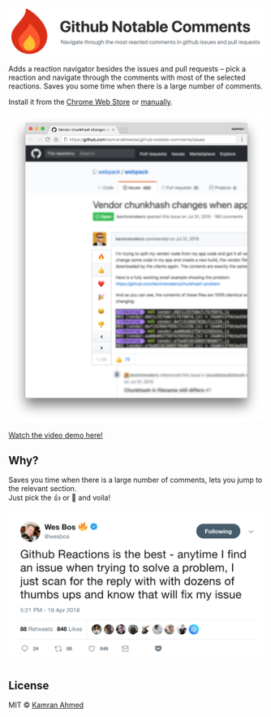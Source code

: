 <p align="center">
<img width="750" src="./assets/banner.png" text-align="center">
</p>

Adds a reaction navigator besides the issues and pull requests – pick a reaction and navigate through the comments with most of the selected reactions. Saves you some time when there is a large number of comments.

Install it from the [Chrome Web Store](https://chrome.google.com/webstore/detail/github-notable-comments/jcppcdjgdbnibjdeeihllbefhpibmajf) or [manually](http://superuser.com/a/247654/6877).

<img src="./assets/sample.png" />

[Watch the video demo here!](https://streamable.com/par8b)

## Why?

<p>Saves you time when there is a large number of comments, lets you jump to the relevant section.<br>Just pick the 👍 or 🎉 and voila!</p>

<img width="600" src="./assets/tweet.png" />

## License
MIT © [Kamran Ahmed](https://kamranahmed.info)

